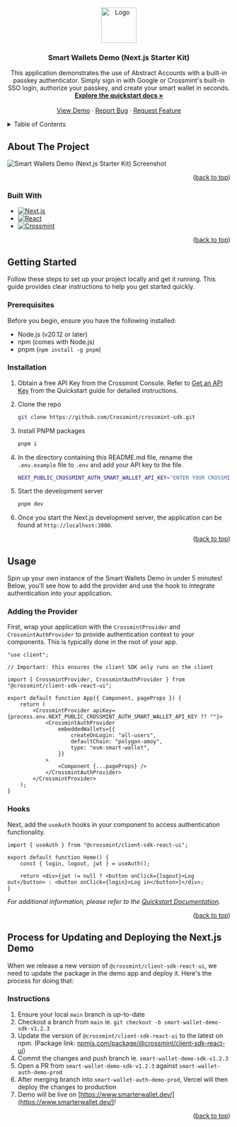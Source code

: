 <a id="readme-top"></a>

<!-- PROJECT LOGO -->
<br />
<div align="center">
  <a href="https://github.com/Crossmint/crossmint-sdk">
    <img src="https://github.com/user-attachments/assets/573d5995-831f-4e27-ab9e-9ab346c9c680" alt="Logo" width="80" height="80">
  </a>

<h3 align="center">Smart Wallets Demo (Next.js Starter Kit)</h3>

  <p align="center">
  This application demonstrates the use of Abstract Accounts with a built-in passkey authenticator. Simply sign in with Google or Crossmint's built-in SSO login, authorize your passkey, and create your smart wallet in seconds.
    <br />
    <a href="https://docs.crossmint.com/wallets/smart-wallets/quickstart"><strong>Explore the quickstart docs »</strong></a>
    <br />
    <br />
    <a href="https://www.smarterwallet.dev/">View Demo</a>
    ·
    <a href="https://github.com/Crossmint/crossmint-sdk/issues/new?labels=bug&template=bug-report---.md">Report Bug</a>
    ·
    <a href="https://github.com/Crossmint/crossmint-sdk/issues/new?labels=enhancement&template=feature-request---.md">Request Feature</a>
  </p>
</div>

<!-- TABLE OF CONTENTS -->
<details>
  <summary>Table of Contents</summary>
  <ol>
    <li>
      <a href="#about-the-project">About The Project</a>
      <ul>
        <li><a href="#built-with">Built With</a></li>
      </ul>
    </li>
    <li>
      <a href="#getting-started">Getting Started</a>
      <ul>
        <li><a href="#prerequisites">Prerequisites</a></li>
        <li><a href="#installation">Installation</a></li>
      </ul>
    </li>
    <li>
    <a href="#usage">Usage</a>
    <ul>
        <li><a href="#adding-the-provider">Adding the Provider</a></li>
        <li><a href="#hooks">Hooks</a></li>
      </ul>
    </li>
    <li>
      <a href="#process-for-updating-and-deploying-the-nextjs-demo">Process for Updating and Deploying the Next.js Demo</a>
      <ul>
        <li><a href="#guide">Guide</a></li>
      </ul>
    </li>
  </ol>
</details>

<!-- ABOUT THE PROJECT -->

## About The Project

![Smart Wallets Demo (Next.js Starter Kit) Screenshot](https://github.com/user-attachments/assets/5248334a-bc8b-4906-a8ef-f83e3041fed6)

<p align="right">(<a href="#readme-top">back to top</a>)</p>

### Built With

-   [![Next.js](https://img.shields.io/badge/next%20js-000000?style=for-the-badge&logo=nextdotjs&logoColor=white)](https://nextjs.org/)
-   [![React](https://img.shields.io/badge/React-20232A?style=for-the-badge&logo=react&logoColor=61DAFB)](https://react.dev/)
-   [![Crossmint](https://img.shields.io/badge/Crossmint-04CD6C?style=for-the-badge&logoColor=04CD6C&link=https://www.crossmint.com/)](https://www.crossmint.com/)

<p align="right">(<a href="#readme-top">back to top</a>)</p>

<!-- GETTING STARTED -->

## Getting Started

Follow these steps to set up your project locally and get it running. This guide provides clear instructions to help you get started quickly.

### Prerequisites

Before you begin, ensure you have the following installed:

-   Node.js (v20.12 or later)
-   npm (comes with Node.js)
-   pnpm (`npm install -g pnpm`)

### Installation

1. Obtain a free API Key from the Crossmint Console. Refer to [Get an API Key](https://docs.crossmint.com/wallets/smart-wallets/quickstart#2-get-an-api-key) from the Quickstart guide for detailed instructions.

2. Clone the repo
    ```sh
    git clone https://github.com/Crossmint/crossmint-sdk.git
    ```
3. Install PNPM packages
    ```sh
    pnpm i
    ```
4. In the directory containing this README.md file, rename the `.env.example` file to `.env` and add your API key to the file.
    ```bash
    NEXT_PUBLIC_CROSSMINT_AUTH_SMART_WALLET_API_KEY="ENTER YOUR CROSSMINT API KEY";
    ```
5. Start the development server
    ```sh
    pnpm dev
    ```
6. Once you start the Next.js development server, the application can be found at `http://localhost:3000`.

<p align="right">(<a href="#readme-top">back to top</a>)</p>

<!-- USAGE EXAMPLES -->

## Usage

Spin up your own instance of the Smart Wallets Demo in under 5 minutes! Below, you'll see how to add the provider and use the hook to integrate authentication into your application.

### Adding the Provider

First, wrap your application with the `CrossmintProvider` and `CrossmintAuthProvider` to provide authentication context to your components. This is typically done in the root of your app.

```tsx
"use client";

// Important: this ensures the client SDK only runs on the client

import { CrossmintProvider, CrossmintAuthProvider } from "@crossmint/client-sdk-react-ui";

export default function App({ Component, pageProps }) {
    return (
        <CrossmintProvider apiKey={process.env.NEXT_PUBLIC_CROSSMINT_AUTH_SMART_WALLET_API_KEY ?? ""}>
            <CrossmintAuthProvider
                embeddedWallets={{
                    createOnLogin: "all-users",
                    defaultChain: "polygon-amoy",
                    type: "evm-smart-wallet",
                }}
            >
                <Component {...pageProps} />
            </CrossmintAuthProvider>
        </CrossmintProvider>
    );
}
```

### Hooks

Next, add the `useAuth` hooks in your component to access authentication functionality.

```tsx
import { useAuth } from "@crossmint/client-sdk-react-ui";

export default function Home() {
    const { login, logout, jwt } = useAuth();

    return <div>{jwt != null ? <button onClick={logout}>Log out</button> : <button onClick={login}>Log in</button>}</div>;
}
```

_For additional information, please refer to the [Quickstart Documentation](https://docs.crossmint.com/wallets/smart-wallets/quickstart)._

<p align="right">(<a href="#readme-top">back to top</a>)</p>

<!-- ## Process for Updating and Deploying the Next.js Demo -->

## Process for Updating and Deploying the Next.js Demo

When we release a new version of `@crossmint/client-sdk-react-ui`, we need to update the package in the demo app and deploy it. Here's the process for doing that:

### Instructions

1. Ensure your local `main` branch is up-to-date
2. Checkout a branch from `main` ie. `git checkout -b smart-wallet-demo-sdk-v1.2.3`
3. Update the version of `@crossmint/client-sdk-react-ui` to the latest on npm. (Package link: [npmjs.com/package/@crossmint/client-sdk-react-ui](https://www.npmjs.com/package/@crossmint/client-sdk-react-ui))
4. Commit the changes and push branch ie. `smart-wallet-demo-sdk-v1.2.3`
5. Open a PR from `smart-wallet-demo-sdk-v1.2.3` against `smart-wallet-auth-demo-prod`
6. After merging branch into `smart-wallet-auth-demo-prod`, Vercel will then deploy the changes to production
7. Demo will be live on [https://www.smarterwallet.dev/](https://www.smarterwallet.dev/)!

<p align="right">(<a href="#readme-top">back to top</a>)</p>
